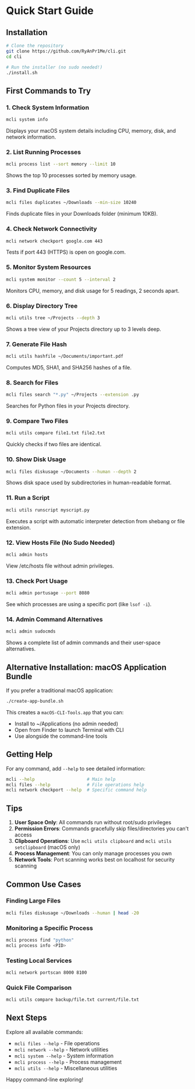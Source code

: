 # Quick Start Guide

## Installation

```bash
# Clone the repository
git clone https://github.com/RyAnPr1Me/cli.git
cd cli

# Run the installer (no sudo needed!)
./install.sh
```

## First Commands to Try

### 1. Check System Information
```bash
mcli system info
```
Displays your macOS system details including CPU, memory, disk, and network information.

### 2. List Running Processes
```bash
mcli process list --sort memory --limit 10
```
Shows the top 10 processes sorted by memory usage.

### 3. Find Duplicate Files
```bash
mcli files duplicates ~/Downloads --min-size 10240
```
Finds duplicate files in your Downloads folder (minimum 10KB).

### 4. Check Network Connectivity
```bash
mcli network checkport google.com 443
```
Tests if port 443 (HTTPS) is open on google.com.

### 5. Monitor System Resources
```bash
mcli system monitor --count 5 --interval 2
```
Monitors CPU, memory, and disk usage for 5 readings, 2 seconds apart.

### 6. Display Directory Tree
```bash
mcli utils tree ~/Projects --depth 3
```
Shows a tree view of your Projects directory up to 3 levels deep.

### 7. Generate File Hash
```bash
mcli utils hashfile ~/Documents/important.pdf
```
Computes MD5, SHA1, and SHA256 hashes of a file.

### 8. Search for Files
```bash
mcli files search "*.py" ~/Projects --extension .py
```
Searches for Python files in your Projects directory.

### 9. Compare Two Files
```bash
mcli utils compare file1.txt file2.txt
```
Quickly checks if two files are identical.

### 10. Show Disk Usage
```bash
mcli files diskusage ~/Documents --human --depth 2
```
Shows disk space used by subdirectories in human-readable format.

### 11. Run a Script
```bash
mcli utils runscript myscript.py
```
Executes a script with automatic interpreter detection from shebang or file extension.

### 12. View Hosts File (No Sudo Needed)
```bash
mcli admin hosts
```
View /etc/hosts file without admin privileges.

### 13. Check Port Usage
```bash
mcli admin portusage --port 8080
```
See which processes are using a specific port (like `lsof -i`).

### 14. Admin Command Alternatives
```bash
mcli admin sudocmds
```
Shows a complete list of admin commands and their user-space alternatives.

## Alternative Installation: macOS Application Bundle

If you prefer a traditional macOS application:

```bash
./create-app-bundle.sh
```

This creates a `macOS-CLI-Tools.app` that you can:
- Install to ~/Applications (no admin needed)
- Open from Finder to launch Terminal with CLI
- Use alongside the command-line tools

## Getting Help

For any command, add `--help` to see detailed information:

```bash
mcli --help                    # Main help
mcli files --help              # File operations help
mcli network checkport --help  # Specific command help
```

## Tips

1. **User Space Only**: All commands run without root/sudo privileges
2. **Permission Errors**: Commands gracefully skip files/directories you can't access
3. **Clipboard Operations**: Use `mcli utils clipboard` and `mcli utils setclipboard` (macOS only)
4. **Process Management**: You can only manage processes you own
5. **Network Tools**: Port scanning works best on localhost for security scanning

## Common Use Cases

### Finding Large Files
```bash
mcli files diskusage ~/Downloads --human | head -20
```

### Monitoring a Specific Process
```bash
mcli process find "python"
mcli process info <PID>
```

### Testing Local Services
```bash
mcli network portscan 8000 8100
```

### Quick File Comparison
```bash
mcli utils compare backup/file.txt current/file.txt
```

## Next Steps

Explore all available commands:
- `mcli files --help` - File operations
- `mcli network --help` - Network utilities
- `mcli system --help` - System information
- `mcli process --help` - Process management
- `mcli utils --help` - Miscellaneous utilities

Happy command-line exploring!
